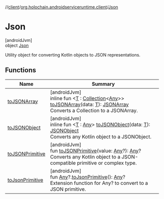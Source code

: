 //[client](../../../index.md)/[org.holochain.androidserviceruntime.client](../index.md)/[Json](index.md)

# Json

[androidJvm]\
object [Json](index.md)

Utility object for converting Kotlin objects to JSON representations.

## Functions

| Name | Summary |
|---|---|
| [toJSONArray](to-j-s-o-n-array.md) | [androidJvm]<br>inline fun &lt;[T](to-j-s-o-n-array.md) : [Collection](https://kotlinlang.org/api/core/kotlin-stdlib/kotlin.collections/-collection/index.html)&lt;[Any](https://kotlinlang.org/api/core/kotlin-stdlib/kotlin/-any/index.html)&gt;&gt; [toJSONArray](to-j-s-o-n-array.md)(data: [T](to-j-s-o-n-array.md)): [JSONArray](https://developer.android.com/reference/kotlin/org/json/JSONArray.html)<br>Converts a Collection to a JSONArray. |
| [toJSONObject](to-j-s-o-n-object.md) | [androidJvm]<br>inline fun &lt;[T](to-j-s-o-n-object.md) : [Any](https://kotlinlang.org/api/core/kotlin-stdlib/kotlin/-any/index.html)&gt; [toJSONObject](to-j-s-o-n-object.md)(data: [T](to-j-s-o-n-object.md)): [JSONObject](https://developer.android.com/reference/kotlin/org/json/JSONObject.html)<br>Converts any Kotlin object to a JSONObject. |
| [toJSONPrimitive](to-j-s-o-n-primitive.md) | [androidJvm]<br>fun [toJSONPrimitive](to-j-s-o-n-primitive.md)(value: [Any](https://kotlinlang.org/api/core/kotlin-stdlib/kotlin/-any/index.html)?): [Any](https://kotlinlang.org/api/core/kotlin-stdlib/kotlin/-any/index.html)?<br>Converts any Kotlin object to a JSON-compatible primitive or complex type. |
| [toJsonPrimitive](to-json-primitive.md) | [androidJvm]<br>fun [Any](https://kotlinlang.org/api/core/kotlin-stdlib/kotlin/-any/index.html)?.[toJsonPrimitive](to-json-primitive.md)(): [Any](https://kotlinlang.org/api/core/kotlin-stdlib/kotlin/-any/index.html)?<br>Extension function for Any? to convert to a JSON primitive. |